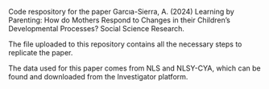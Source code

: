 
Code respository for the paper Garcıa-Sierra, A. (2024) Learning by Parenting: How do Mothers Respond to Changes in their Children’s Developmental Processes? Social Science Research.

The file uploaded to this repository contains all the necessary steps to replicate the paper.

The data used for this paper comes from NLS and NLSY-CYA, which can be found and downloaded from the Investigator platform. 
